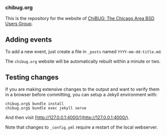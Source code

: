 ### chibug.org

This is the repository for the website of
[ChiBUG: The Chicago Area BSD Users Group](https://chibug.org/).

## Adding events

To add a new event, just create a file in `_posts` named `YYYY-mm-dd-title.md`.

The `chibug.org` website will be automatically rebuilt within a minute or two.

## Testing changes

If you are making extensive changes to the output and want to verify them in a
browser before committing, you can setup a Jekyll environment with:

	chibug.org$ bundle install
	chibug.org$ bundle exec jekyll serve

And then visit
[http://127.0.0.1:4000/](http://127.0.0.1:4000/).

Note that changes to `_config.yml` require a restart of the local webserver.
